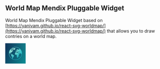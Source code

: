 ## World Map Mendix Pluggable Widget
World Map Mendix Pluggable Widget based on [https://yanivam.github.io/react-svg-worldmap/](https://yanivam.github.io/react-svg-worldmap/) that allows you to draw contries on a world map.

<img alt="Mendix Pluggable Widget World Map Logo" src="https://github.com/StoneworxNL/worldmap-mendix/blob/main/src/WorldMap.logo.png" width="65px"/>

<!-- ## Features
Mendix pluggable widget where you can simply add an editor to your web application.
From [BlockNote (Github README), ](https://github.com/TypeCellOS/BlockNote)we can see all of the features and components provided by the editor. Some of them are:

*   Animations;

*   Helpful Placeholders;

*   Drag and Drop Blocks;

*   Nesting / indentation with tab and shift+tab;

*   Slash (/) menu;

*   Format menu;

*   Ctrl+Z, Ctrl+Y to undo and redo, respectively;

*   Editable and View-only modes;

*   Resizable/responsive;

*   Option to preload and save content (JSON);

*   Customize scss. The editor is wrapped by the css classes below:

    *   .blocknote-mendix-wrapper
    *   .blocknote-mx-dark (for dark mode only) -->


<!-- ### Light
![Light Mode](https://github.com/StoneworxNL/block-note-mendix/blob/main/images/lightmodedemo.png)
![Light Mode (full-page)](https://github.com/StoneworxNL/block-note-mendix/blob/main/images/fullscreendemo.png)

### Dark
![Dark Mode](https://github.com/StoneworxNL/block-note-mendix/blob/main/images/darkmodedemo.png)

### View-only
![View-only Mode](https://github.com/StoneworxNL/block-note-mendix/blob/main/images/viewmodedemo.png)

## Usage
1. Create a database entity to store the JSON configuration of the Block Note.
2. Add a dataview to a page and fetch the aforementioned configuration.
2. Inside the dataview, add the block-note widget.
3. Set it as editable (Yes) or Read-only (No), set the theme (light or dark), and add a Save action. There's also an attribute configuration, to load an initial configuration and save it afterwards.

![Usage in Mendix Studio Pro](https://github.com/StoneworxNL/block-note-mendix/blob/main/images/studioproconfig.png)


## Demo project
- [Mendix app running on the cloud](https://block-note-demo-sandbox.mxapps.io/index.html?profile=Responsive)
- [Mendix demo module (.mpk)](https://github.com/StoneworxNL/block-note-mendix/blob/main/demo/BlockNoteDemo.mpk)
- [Mendix demo scss (.scss)](https://github.com/StoneworxNL/block-note-mendix/blob/main/demo/demo.scss)

## Issues, suggestions and feature requests
Minor issue with the Code Block, where the code is all coloured black, so there's no colour to distinguish different parts of a code snippet.
We are working in improving it and adding features to make this widget more flexible for different purposes. Feel free to suggest us new features and report issues.

## License

BlockNote (the library upon this widget is based on) is licensed under the [MPL 2.0 license](https://fossa.com/blog/open-source-software-licenses-101-mozilla-public-license-2-0/), which allows you to use BlockNote in commercial (and closed-source) applications. If you make changes to the [BlockNote source files](https://github.com/TypeCellOS/BlockNote), you are expected to publish these changes, so that the rest of the community can benefit as well.

⚠️ If you download this widget from the Mendix Marketplace and **change the Block Note's source code, not the widget's code itself**, you are expected to publish them [here](https://github.com/TypeCellOS/BlockNote), as per the license mentioned above.

The widget itself is under MIT. -->